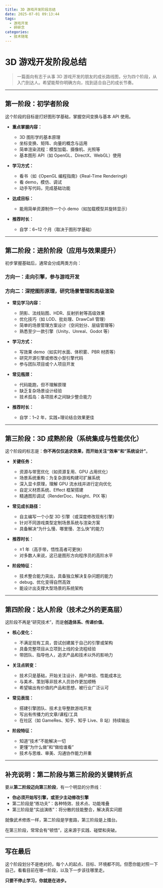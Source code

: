 ```yaml
---
title: 3D 游戏开发阶段总结
date: 2025-07-01 09:13:44
tags:
  - 游戏开发
  - 碎碎念
categories:
  - 技术随笔
---
```


# 3D 游戏开发阶段总结

> 一篇面向有志于从事 3D 游戏开发的朋友的成长路线图，分为四个阶段，从入门到达人。希望能帮你明确方向，找到适合自己的成长节奏。

---

## 第一阶段：初学者阶段

这个阶段的目标是打好图形学基础，掌握空间变换与基本 API 使用。

- **重点掌握内容：**

  - 3D 图形学的基本原理
  - 坐标变换、矩阵、向量的概念与运用
  - 简单渲染流程：模型加载、摄像机、光照等
  - 基本图形 API（如 OpenGL、DirectX、WebGL）使用

- **学习方式：**
  - 看书（如《OpenGL 编程指南》《Real-Time Rendering》）
  - 看 demo，模仿、调试
  - 动手写代码，完成基础功能
- **达成目标：**

  - 能用简单资源制作一个小 demo（如加载模型并旋转显示）

- **推荐时长：**
  - 自学：6~12 个月（取决于图形学基础）

---

## 第二阶段：进阶阶段（应用与效果提升）

初步掌握基础后，通常会分成两类方向：

### 方向一：走向引擎，参与游戏开发

### 方向二：深挖图形原理，研究场景管理和高级渲染

- **常见学习内容：**

  - 阴影、法线贴图、HDR、反射折射等高级效果
  - 优化技巧（如 LOD、批处理、DrawCall 管理）
  - 简单的场景管理方案设计（空间划分、层级管理等）
  - 熟悉至少一款引擎（Unity、Unreal、Godot 等）

- **学习方式：**

  - 写效果 demo（如实时水面、体积雾、PBR 材质等）
  - 研究开源引擎或修改小型引擎代码
  - 参与团队项目或个人项目开发

- **常见瓶颈：**

  - 代码能跑，但不理解原理
  - 缺乏复杂场景设计经验
  - 技术孤岛：各项技术之间缺少整合能力

- **推荐时长：**
  - 自学：1~2 年，实践+理论结合效果更佳

---

## 第三阶段：3D 成熟阶段（系统集成与性能优化）

这个阶段的标志是：**你不再仅仅追求效果，而开始关注“效率”和“系统设计”**。

- **关键任务：**

  - 资源与带宽优化（如资源复用、GPU 占用优化）
  - 场景系统重构：为复杂游戏构建可扩展系统
  - 深入显卡原理，理解 GPU 流水线并进行定向优化
  - 自定义材质系统、Effect 框架搭建
  - 精通图形调试（RenderDoc、Nsight、PIX 等）

- **常见成长路径：**

  - 自主编写一个小型 3D 引擎（或深度修改现有引擎）
  - 针对不同游戏类型定制场景系统与渲染方案
  - 具备解决“为什么慢、哪里慢、怎么快”的能力

- **推荐时长：**

  - ≥1 年（高手带，悟性高者可更快）
  - 对多数人来说，这已是图形方向程序员的高阶水平

- **阶段特征：**
  - 技术整合能力突出，具备独立解决复杂问题的能力
  - debug、优化变得自然高效
  - 能设计出支撑大型场景的系统架构

---

## 第四阶段：达人阶段（技术之外的更高层）

这阶段不再是“研究技术”，而是**创造体系、传递价值**。

- **核心变化：**

  - 不满足现有工具，尝试创建属于自己的引擎或架构
  - 具备完整项目从立项到上线的全流程经验
  - 带团队、指导他人，追求产品和技术以外的影响力

- **关注点转变：**

  - 技术只是基础，开始关注设计、用户体验、性能成本比
  - 与美术、策划等非技术人员协作更加顺畅
  - 希望输出有价值的产品和思想，被行业广泛认可

- **常见表现：**

  - 搭建引擎团队、技术主导整款游戏开发
  - 写出有传播力的文章/课程/工具
  - 在社区（如 GameRes、知乎、知乎 Live、B 站）持续输出

- **阶段特征：**
  - 知道“技术”不能解决一切
  - 更懂“为什么做”和“做给谁看”
  - 技术与思维、审美、沟通协作能力并重

---

## 补充说明：第二阶段与第三阶段的关键转折点

要从**第二阶段迈向第三阶段**，有一个明显的分界线：

- **你必须开始写引擎，或至少主动修改引擎**
- 第二阶段是“练功夫”：各种特效、技术点、功能堆叠
- 第三阶段是“实战演练”：将分散的技能整合，解决真实问题

就像武术修炼一样，第二阶段是学套路，第三阶段是上擂台。

在第三阶段，常常会有“顿悟”，这来源于实践、碰壁和突破。

---

## 写在最后

这个阶段划分不是绝对的，每个人的起点、目标、环境都不同。但愿你能对照一下自己，看看目前在哪一阶段，以及下一步该往哪里走。

**只要不停止学习，你就是在进步。**
